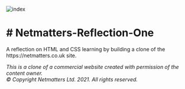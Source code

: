 ![index](https://user-images.githubusercontent.com/42140670/121527713-9d1b1b00-c9f2-11eb-82f7-3fa62d44602a.jpg)


<h1># Netmatters-Reflection-One</h1>
</h2>A reflection on HTML and CSS learning by building a clone of the https://netmatters.co.uk site.</h2>

*This is a clone of a commercial website created with permission of the content owner.*  
*© Copyright Netmatters Ltd. 2021. All rights reserved.*
